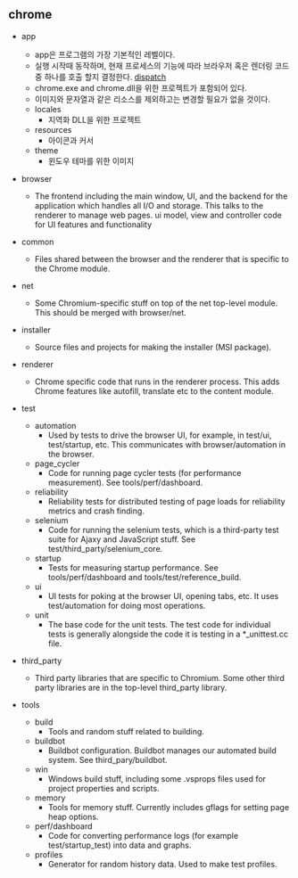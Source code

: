 ## chrome
* app
  * app은 프로그램의 가장 기본적인 레벨이다.
  * 실행 시작때 동작하며, 현재 프로세스의 기능에 따라 브라우저 혹은 렌더링 코드 중 하나를 호출 할지 결정한다. [dispatch](https://feco.tistory.com/86) 
  * chrome.exe and chrome.dll을 위한 프로젝트가 포함되어 있다.
  * 이미지와 문자열과 같은 리소스를 제외하고는 변경할 필요가 없을 것이다.
  * locales
    * 지역화 DLL을 위한 프로젝트
  * resources
    * 아이콘과 커서
  * theme
    * 윈도우 테마를 위한 이미지
* browser
   * The frontend including the main window, UI, and the backend for the application which handles all I/O and storage. This talks to the renderer to manage web pages. ui model, view and controller code for UI features and functionality
* common
  * Files shared between the browser and the renderer that is specific to the Chrome module.
* net
  * Some Chromium-specific stuff on top of the net top-level module. This should be merged with browser/net.
* installer
  * Source files and projects for making the installer (MSI package).
* renderer
  * Chrome specific code that runs in the renderer process.  This adds Chrome features like autofill, translate etc to the content module.
  
* test
  * automation
    * Used by tests to drive the browser UI, for example, in test/ui, test/startup, etc. This communicates with browser/automation in the browser.
  * page_cycler
    * Code for running page cycler tests (for performance measurement). See tools/perf/dashboard.
  * reliability
    * Reliability tests for distributed testing of page loads for reliability metrics and crash finding.
  * selenium
    * Code for running the selenium tests, which is a third-party test suite for Ajaxy and JavaScript stuff. See test/third_party/selenium_core.
  * startup
    * Tests for measuring startup performance. See tools/perf/dashboard and tools/test/reference_build.
  * ui
    * UI tests for poking at the browser UI, opening tabs, etc. It uses test/automation for doing most operations.
  * unit
    * The base code for the unit tests. The test code for individual tests is generally alongside the code it is testing in a *_unittest.cc file.
* third_party
  * Third party libraries that are specific to Chromium. Some other third party libraries are in the top-level third_party library.
* tools
  * build
    * Tools and random stuff related to building.
  * buildbot
    * Buildbot configuration. Buildbot manages our automated build system. See third_pary/buildbot.
  * win
    * Windows build stuff, including some .vsprops files used for project properties and scripts.
  * memory
    * Tools for memory stuff. Currently includes gflags for setting page heap options.
  * perf/dashboard
    * Code for converting performance logs (for example test/startup_test) into data and graphs.
  * profiles
    * Generator for random history data. Used to make test profiles.
